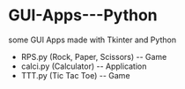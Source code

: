 # GUI-Apps---Python
some GUI Apps made with Tkinter and Python

* RPS.py (Rock, Paper, Scissors) -- Game
* calci.py (Calculator) -- Application
* TTT.py (Tic Tac Toe) -- Game
